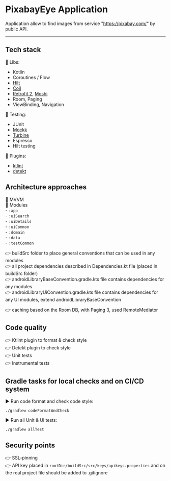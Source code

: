 # PixabayEye Application

Application allow to find images from service "https://pixabay.com/" by public API.
____

## Tech stack

:large_blue_circle: Libs:
- Kotlin    
- Coroutines / Flow    
- [Hilt](https://dagger.dev/hilt/)    
- [Coil](https://coil-kt.github.io/coil/)    
- [Retrofit 2](https://square.github.io/retrofit/), [Moshi](https://github.com/square/moshi)    
- Room, Paging    
- ViewBinding, Navigation    

:large_blue_circle: Testing:
- JUnit    
- [Mockk](https://mockk.io/)    
- [Turbine](https://github.com/cashapp/turbine)    
- Espresso    
- Hilt testing    

:large_blue_circle: Plugins:
- [ktlint](https://github.com/pinterest/ktlint)    
- [detekt](https://detekt.dev/)    

## Architecture approaches

:large_blue_circle: MVVM    
:large_blue_circle: Modules    
    - ```:app```        
    - ```:uiSearch```    
    - ```:uiDetails```    
    - ```:uiCommon```    
    - ```:domain```    
    - ```:data```    
    - ```:testCommon```    

:point_right: buildSrc folder to place general conventions that can be used in any modules    
:point_right: all project dependencies described in Dependencies.kt file (placed in buildSrc folder)    
:point_right: androidLibraryBaseConvention.gradle.kts file contains dependencies for any modules    
:point_right: androidLibraryUiConvention.gradle.kts file contains dependencies for any UI modules, extend androidLibraryBaseConvention    

:point_right: caching based on the Room DB, with Paging 3, used RemoteMediator    

## Code quality    
:point_right: Ktlint plugin to format & check style     
:point_right: Detekt plugin to check style    
:point_right: Unit tests    
:point_right: Instrumental tests    

## Gradle tasks for local checks and on CI/CD system    

:arrow_forward: Run code format and check code style:    
```
./gradlew codeFormatAndCheck
```

:arrow_forward: Run all Unit & UI tests:
```
./gradlew allTest
```

## Security points
:point_right: SSL-pinning    
:point_right: API key placed in 
``` rootDir/buildSrc/src/keys/apikeys.properties ``` 
and on the real project file should be added to .gitignore 